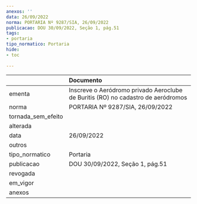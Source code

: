 ```yaml
---
anexos: ''
data: 26/09/2022
norma: PORTARIA Nº 9287/SIA, 26/09/2022
publicacao: DOU 30/09/2022, Seção 1, pág.51
tags:
- portaria
tipo_normatico: Portaria
hide: 
- toc 
 
---
```


|                    | Documento                                                                        |
|:-------------------|:---------------------------------------------------------------------------------|
| ementa             | Inscreve o Aeródromo privado Aeroclube de Buritis (RO) no cadastro de aeródromos |
| norma              | PORTARIA Nº 9287/SIA, 26/09/2022                                                 |
| tornada_sem_efeito |                                                                                  |
| alterada           |                                                                                  |
| data               | 26/09/2022                                                                       |
| outros             |                                                                                  |
| tipo_normatico     | Portaria                                                                         |
| publicacao         | DOU 30/09/2022, Seção 1, pág.51                                                  |
| revogada           |                                                                                  |
| em_vigor           |                                                                                  |
| anexos             |                                                                                  |